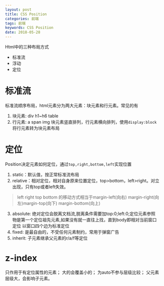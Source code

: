 ```yaml
---
layout: post
title: CSS Position
categories: 前端
tags: 前端
keywords: CSS Position
date: 2018-05-28 
---
```

Html中的三种布局方式
* 标准流 
* 浮动
* 定位

# 标准流
标准流顺序布局，html元素分为两大元素：块元素和行元素。常见的有
1. 块元素: div h1~h6 table
2. 行元素: a span img 
块元素竖直排列，行元素横向排列，使用```display:block```将行元素转为块元素布局

# 定位
Position决定元素如何定位，通过```top,right,bottom,left```实现位置
1. static：默认值，按正常标准流布局
2. relative：相对定位，相对自身原来位置定位，top>bottom，left>right。对立出现，只有top或者left失效。
> left right top bottom   的移动方式相当于margin-left(向右) margin-right(向左)margin-top(向下) margin-bottom(向上)

3. absolute: 绝对定位会脱离文档流,脱离条件需要加top:0;left:0;定位元素参照物是第一个定位祖先元素,如果没有就一直往上找，直到body即相对当前窗口定位 以窗口四个边为标准定位
4. fixed: 是最自由的，不受任何元素制约，常用于弹窗广告
5. inherit: 子元素继承父元素的r/a/f等定位

# z-index

只作用于有定位属性的元素；
大的会覆盖小的；
为auto不参与层级比较；
父元素层级大，会影响子元素。